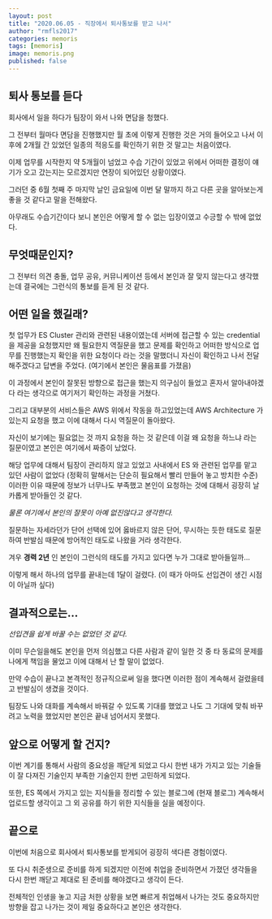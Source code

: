 ```yaml
---
layout: post
title: "2020.06.05 - 직장에서 퇴사통보를 받고 나서"
author: "rmfls2017"
categories: memoris
tags: [memoris]
image: memoris.png
published: false
---
```


## 퇴사 통보를 듣다

회사에서 일을 하다가 팀장이 와서 나와 면담을 청했다.

그 전부터 월마다 면담을 진행했지만 월 초에 이렇게 진행한 것은 거의 들어오고 나서 이후에 2개월 간 있었던 일종의 적응도를 확인하기 위한 것 말고는 처음이였다.

이제 업무를 시작한지 약 5개월이 넘었고 수습 기간이 있었고 위에서 어떠한 결정이 얘기가 오고 갔는지는 모르겠지만 연장이 되어있던 상황이였다.

그러던 중 6월 첫째 주 마지막 날인 금요일에 이번 달 말까지 하고 다른 곳을 알아보는게 좋을 것 같다고 말을 전해왔다.

아무래도 수습기간이다 보니 본인은 어떻게 할 수 없는 입장이였고 수긍할 수 밖에 없었다.

## 무엇때문인지?

그 전부터 의견 충돌, 업무 공유, 커뮤니케이션 등에서 본인과 잘 맞지 않는다고 생각했는데 결국에는 그런식의 통보를 듣게 된 것 같다.

## 어떤 일을 했길래?

첫 업무가 ES Cluster 관리와 관련된 내용이였는데 서버에 접근할 수 있는 credential 을 제공을 요청했지만 왜 필요한지 역질문을 했고 문제를 확인하고 어떠한 방식으로 업무를 진행했는지 확인을 위한 요청이다 라는 것을 말했더니 자신이 확인하고 나서 전달해주겠다고 답변을 주었다. (여기에서 본인은 물음표를 가졌음)

이 과정에서 본인이 잘못된 방향으로 접근을 했는지 의구심이 들었고 혼자서 알아내야겠다 라는 생각으로 여기저기 확인하는 과정을 거쳤다.

그리고 대부분의 서비스들은 AWS 위에서 작동을 하고있었는데 AWS Architecture 가 있는지 요청을 했고 이에 대해서 다시 역질문이 돌아왔다.

자신이 보기에는 필요없는 것 까지 요청을 하는 것 같은데 이걸 왜 요청을 하느냐 라는 질문이였고 본인은 여기에서 짜증이 났었다.

해당 업무에 대해서 팀장이 관리하지 않고 있었고 사내에서 ES 와 관련된 업무를 맡고 있던 사람이 없었다 (정확히 말해서는 단순히 필요해서 빨리 만들어 놓고 방치한 수준) 이러한 이유 때문에 정보가 너무나도 부족했고 본인이 요청하는 것에 대해서 굉장히 날카롭게 받아들인 것 같다.

*물론 여기에서 본인의 잘못이 아예 없진않다고 생각한다.*

질문하는 자세라던가 단어 선택에 있어 옳바르지 않은 단어, 무시하는 듯한 태도로 질문하여 반발심 때문에 방어적인 태도로 나왔을 거라 생각한다.

겨우 **경력 2년** 인 본인이 그런식의 태도를 가지고 있다면 누가 그대로 받아들일까...

이렇게 해서 하나의 업무를 끝내는데 1달이 걸렸다. (이 때가 아마도 선입견이 생긴 시점이 아닐까 싶다)

## 결과적으로는...

*선입견을 쉽게 바꿀 수는 없었던 것 같다.*

이미 무슨일을해도 본인을 먼저 의심했고 다른 사람과 같이 일한 것 중 타 동료의 문제를 나에게 책임을 물었고 이에 대해서 난 할 말이 없었다.

만약 수습이 끝나고 본격적인 정규직으로써 일을 했다면 이러한 점이 계속해서 걸렸을테고 반발심이 생겼을 것이다.

팀장도 나와 대화를 계속해서 바꿔갈 수 있도록 기대를 했었고 나도 그 기대에 맞춰 바꾸려고 노력을 했었지만 본인은 끝내 넘어서지 못했다.

## 앞으로 어떻게 할 건지?

이번 계기를 통해서 사람의 중요성을 깨닫게 되었고 다시 한번 내가 가지고 있는 기술들이 잘 다져진 기술인지 부족한 기술인지 한번 고민하게 되었다.

또한, ES 쪽에서 가지고 있는 지식들을 정리할 수 있는 블로그에 (현재 블로그) 계속해서 업로드할 생각이고 그 외 공유를 하기 위한 지식들을 실을 예정이다.

## 끝으로

이번에 처음으로 회사에서 퇴사통보를 받게되어 굉장히 색다른 경험이였다.

또 다시 취준생으로 준비를 하게 되겠지만 이전에 취업을 준비하면서 가졌던 생각들을 다시 한번 깨닫고 제대로 된 준비를 해야겠다고 생각이 든다.

전체적인 인생을 놓고 지금 처한 상황을 보면 빠르게 취업해서 나가는 것도 중요하지만 방향을 잡고 나가는 것이 제일 중요하다고 본인은 생각한다.
